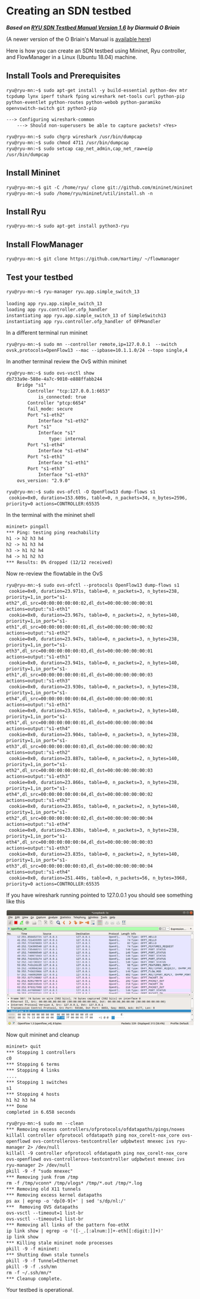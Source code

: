 
# Creating an SDN testbed
***Based on [RYU SDN Testbed Manual Version 1.6](http://www.obriain.com/training/sdn/RYU_Soft_Testbed_v1.6_odt.pdf) by Diarmuid O Briain*** 

(A newer version of the O Briain's Manual is [available here](http://www.obriain.com/training/sdn/RYU_Soft_Testbed_v2.0.pdf))

Here is how you can create an SDN testbed using Mininet, Ryu controller, and FlowManager in a Linux (Ubuntu 18.04) machine.

## Install Tools and Prerequisites
```
ryu@ryu-mn:~$ sudo apt-get install -y build-essential python-dev mtr tcpdump lynx iperf tshark fping wireshark net-tools curl python-pip python-eventlet python-routes python-webob python-paramiko openvswitch-switch git python3-pip
```

```
---> Configuring wireshark-common
    ---> Should non-superusers be able to capture packets? <Yes>
```

```
ryu@ryu-mn:~$ sudo chgrp wireshark /usr/bin/dumpcap
ryu@ryu-mn:~$ sudo chmod 4711 /usr/bin/dumpcap
ryu@ryu-mn:~$ sudo setcap cap_net_admin,cap_net_raw=eip /usr/bin/dumpcap
```

## Install Mininet
```
ryu@ryu-mn:~$ git -C /home/ryu/ clone git://github.com/mininet/mininet
ryu@ryu-mn:~$ sudo /home/ryu/mininet/util/install.sh -n
```

## Install Ryu

```
ryu@ryu-mn:~$ sudo apt-get install python3-ryu
```

## Install FlowManager
```
ryu@ryu-mn:~$ git clone https://github.com/martimy/ ~/flowmanager
```

## Test your testbed
```
ryu@ryu-mn:~$ ryu-manager ryu.app.simple_switch_13

loading app ryu.app.simple_switch_13
loading app ryu.controller.ofp_handler
instantiating app ryu.app.simple_switch_13 of SimpleSwitch13
instantiating app ryu.controller.ofp_handler of OFPHandler
```

In a different terminal run mininet
```
ryu@ryu-mn:~$ sudo mn --controller remote,ip=127.0.0.1  --switch ovsk,protocols=OpenFlow13 --mac --ipbase=10.1.1.0/24 --topo single,4
```

In another terminal review the OvS within mininet
```
ryu@ryu-mn:~$ sudo ovs-vsctl show
db733a9e-588e-4a7c-9010-e888ffabb244
    Bridge "s1"
        Controller "tcp:127.0.0.1:6653"
            is_connected: true
        Controller "ptcp:6654"
        fail_mode: secure
        Port "s1-eth2"
            Interface "s1-eth2"
        Port "s1"
            Interface "s1"
                type: internal
        Port "s1-eth4"
            Interface "s1-eth4"
        Port "s1-eth1"
            Interface "s1-eth1"
        Port "s1-eth3"
            Interface "s1-eth3"
    ovs_version: "2.9.0"
```

```
ryu@ryu-mn:~$ sudo ovs-ofctl -O OpenFlow13 dump-flows s1
 cookie=0x0, duration=153.609s, table=0, n_packets=34, n_bytes=2596, priority=0 actions=CONTROLLER:65535
```

In the terminal with the mininet shell
```
mininet> pingall
*** Ping: testing ping reachability
h1 -> h2 h3 h4
h2 -> h1 h3 h4
h3 -> h1 h2 h4
h4 -> h1 h2 h3
*** Results: 0% dropped (12/12 received)
```

Now re-review the flowtable in the OvS
```
ryu@ryu-mn:~$ sudo ovs-ofctl --protocols OpenFlow13 dump-flows s1
 cookie=0x0, duration=23.971s, table=0, n_packets=3, n_bytes=238, priority=1,in_port="s1-eth2",dl_src=00:00:00:00:00:02,dl_dst=00:00:00:00:00:01 actions=output:"s1-eth1"
 cookie=0x0, duration=23.967s, table=0, n_packets=2, n_bytes=140, priority=1,in_port="s1-eth1",dl_src=00:00:00:00:00:01,dl_dst=00:00:00:00:00:02 actions=output:"s1-eth2"
 cookie=0x0, duration=23.947s, table=0, n_packets=3, n_bytes=238, priority=1,in_port="s1-eth3",dl_src=00:00:00:00:00:03,dl_dst=00:00:00:00:00:01 actions=output:"s1-eth1"
 cookie=0x0, duration=23.941s, table=0, n_packets=2, n_bytes=140, priority=1,in_port="s1-eth1",dl_src=00:00:00:00:00:01,dl_dst=00:00:00:00:00:03 actions=output:"s1-eth3"
 cookie=0x0, duration=23.930s, table=0, n_packets=3, n_bytes=238, priority=1,in_port="s1-eth4",dl_src=00:00:00:00:00:04,dl_dst=00:00:00:00:00:01 actions=output:"s1-eth1"
 cookie=0x0, duration=23.915s, table=0, n_packets=2, n_bytes=140, priority=1,in_port="s1-eth1",dl_src=00:00:00:00:00:01,dl_dst=00:00:00:00:00:04 actions=output:"s1-eth4"
 cookie=0x0, duration=23.904s, table=0, n_packets=3, n_bytes=238, priority=1,in_port="s1-eth3",dl_src=00:00:00:00:00:03,dl_dst=00:00:00:00:00:02 actions=output:"s1-eth2"
 cookie=0x0, duration=23.887s, table=0, n_packets=2, n_bytes=140, priority=1,in_port="s1-eth2",dl_src=00:00:00:00:00:02,dl_dst=00:00:00:00:00:03 actions=output:"s1-eth3"
 cookie=0x0, duration=23.866s, table=0, n_packets=3, n_bytes=238, priority=1,in_port="s1-eth4",dl_src=00:00:00:00:00:04,dl_dst=00:00:00:00:00:02 actions=output:"s1-eth2"
 cookie=0x0, duration=23.865s, table=0, n_packets=2, n_bytes=140, priority=1,in_port="s1-eth2",dl_src=00:00:00:00:00:02,dl_dst=00:00:00:00:00:04 actions=output:"s1-eth4"
 cookie=0x0, duration=23.838s, table=0, n_packets=3, n_bytes=238, priority=1,in_port="s1-eth4",dl_src=00:00:00:00:00:04,dl_dst=00:00:00:00:00:03 actions=output:"s1-eth3"
 cookie=0x0, duration=23.835s, table=0, n_packets=2, n_bytes=140, priority=1,in_port="s1-eth3",dl_src=00:00:00:00:00:03,dl_dst=00:00:00:00:00:04 actions=output:"s1-eth4"
 cookie=0x0, duration=251.449s, table=0, n_packets=56, n_bytes=3968, priority=0 actions=CONTROLLER:65535
```

If you have wireshark running pointed to 127.0.0.1 you should see something like this

![](image.png)

Now quit mininet and cleanup

```
mininet> quit
*** Stopping 1 controllers
c0
*** Stopping 6 terms
*** Stopping 4 links
....
*** Stopping 1 switches
s1
*** Stopping 4 hosts
h1 h2 h3 h4
*** Done
completed in 6.658 seconds
```

```
ryu@ryu-mn:~$ sudo mn --clean
*** Removing excess controllers/ofprotocols/ofdatapaths/pings/noxes
killall controller ofprotocol ofdatapath ping nox_corelt-nox_core ovs-openflowd ovs-controllerovs-testcontroller udpbwtest mnexec ivs ryu-manager 2> /dev/null
killall -9 controller ofprotocol ofdatapath ping nox_corelt-nox_core ovs-openflowd ovs-controllerovs-testcontroller udpbwtest mnexec ivs ryu-manager 2> /dev/null
pkill -9 -f "sudo mnexec"
*** Removing junk from /tmp
rm -f /tmp/vconn* /tmp/vlogs* /tmp/*.out /tmp/*.log
*** Removing old X11 tunnels
*** Removing excess kernel datapaths
ps ax | egrep -o 'dp[0-9]+' | sed 's/dp/nl:/'
***  Removing OVS datapaths
ovs-vsctl --timeout=1 list-br
ovs-vsctl --timeout=1 list-br
*** Removing all links of the pattern foo-ethX
ip link show | egrep -o '([-_.[:alnum:]]+-eth[[:digit:]]+)'
ip link show
*** Killing stale mininet node processes
pkill -9 -f mininet:
*** Shutting down stale tunnels
pkill -9 -f Tunnel=Ethernet
pkill -9 -f .ssh/mn
rm -f ~/.ssh/mn/*
*** Cleanup complete.
```

Your testbed is operational.
